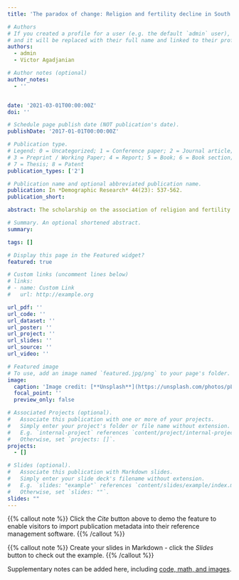 ```yaml
---
title: 'The paradox of change: Religion and fertility decline in South Korea'

# Authors
# If you created a profile for a user (e.g. the default `admin` user), write the username (folder name) here
# and it will be replaced with their full name and linked to their profile.
authors:
  - admin
  - Victor Agadjanian

# Author notes (optional)
author_notes:
  - ''


date: '2021-03-01T00:00:00Z'
doi: ''

# Schedule page publish date (NOT publication's date).
publishDate: '2017-01-01T00:00:00Z'

# Publication type.
# Legend: 0 = Uncategorized; 1 = Conference paper; 2 = Journal article;
# 3 = Preprint / Working Paper; 4 = Report; 5 = Book; 6 = Book section;
# 7 = Thesis; 8 = Patent
publication_types: ['2']

# Publication name and optional abbreviated publication name.
publication: In *Demographic Research* 44(23): 537-562.
publication_short: 

abstract: The scholarship on the association of religion and fertility has paid relatively little attention to East Asia, a region that has experienced rapid fertility declines. South Korea is an important setting to study this association as its fertility decreased dramatically and its population includes sizable shares of Buddhists, Catholics, and Protestants, as well as a large nonreligious segment. We analyze patterns of religious differentials in fertility and their changes between the era of near-replacement fertility and that of lowest-low fertility by relating these changing patterns to massive and rapid socioeconomic and cultural shifts in South Korean society. Using the pooled data from the 1985, 2005, and 2015 census samples, which cover the period of falling fertility first to near replacement and then to far below replacement levels, we fit zero-inflated Poisson models to test for differences in the number of children ever born between women with a religious affiliation and those without one as well as across religious affiliations. The findings shed light on the dynamic nature of the association between religious affiliation and reproduction in contexts of rapid and radical societal transformation by illustrating how evolving cultural meanings of religion may impact fertility outcomes. The Korean experience advances our understanding of the dynamic relationship between religion and fertility in the transition from high to low birth rates.

# Summary. An optional shortened abstract.
summary: 

tags: []

# Display this page in the Featured widget?
featured: true

# Custom links (uncomment lines below)
# links:
# - name: Custom Link
#   url: http://example.org

url_pdf: ''
url_code: ''
url_dataset: ''
url_poster: ''
url_project: ''
url_slides: ''
url_source: ''
url_video: ''

# Featured image
# To use, add an image named `featured.jpg/png` to your page's folder.
image:
  caption: 'Image credit: [**Unsplash**](https://unsplash.com/photos/pLCdAaMFLTE)'
  focal_point: ''
  preview_only: false

# Associated Projects (optional).
#   Associate this publication with one or more of your projects.
#   Simply enter your project's folder or file name without extension.
#   E.g. `internal-project` references `content/project/internal-project/index.md`.
#   Otherwise, set `projects: []`.
projects:
  - []

# Slides (optional).
#   Associate this publication with Markdown slides.
#   Simply enter your slide deck's filename without extension.
#   E.g. `slides: "example"` references `content/slides/example/index.md`.
#   Otherwise, set `slides: ""`.
slides: ""
---
```


{{% callout note %}}
Click the _Cite_ button above to demo the feature to enable visitors to import publication metadata into their reference management software.
{{% /callout %}}

{{% callout note %}}
Create your slides in Markdown - click the _Slides_ button to check out the example.
{{% /callout %}}

Supplementary notes can be added here, including [code, math, and images](https://wowchemy.com/docs/writing-markdown-latex/).
